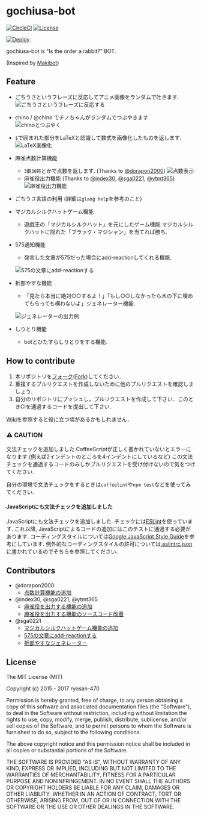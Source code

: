 # gochiusa-bot

[![CircleCI](https://img.shields.io/circleci/project/github/ryosan-470/gochiusa-bot.svg?style=flat-square)](https://circleci.com/gh/ryosan-470/gochiusa-bot/)
[![License](http://img.shields.io/:license-mit-blue.svg?style=flat-square)](http://ryosan-470.mit-license.org/)

[![Deploy](https://www.herokucdn.com/deploy/button.png)](https://heroku.com/deploy)

gochiusa-bot is "Is the order a rabbit?" BOT.

(Inspired by [Makibot](https://github.com/sanographix/makibot))

## Feature

* ごちうさというフレーズに反応してアニメ画像をランダムで吐きます.
  ![ごちうさというフレーズに反応する](./assets/gochiusa.png)
* chino / @chino でチノちゃんがランダムでつぶやきます.
  ![chinoとつぶやく](./assets/chino.png)
* `$`で囲まれた部分をLaTeXと認識して数式を画像化したものを返します.
  ![LaTeX画像化](./assets/latex.png)
* 麻雀点数計算機能
  * `3翻30符`とかで点数を返します. (Thanks to [@dorapon2000](https://github.com/dorapon2000))
  ![点数表示](./assets/mahjong-calc.png)
  * 麻雀役出力機能 (Thanks to [@index30](https://github.com/index30), [@sga0221](https://github.com/sga0221), [@ytmt365](https://github.com/ytmt365))
  ![麻雀役出力機能](./assets/mahjong.png)
* ごちうさ言語の利用 (詳細は`glang help`を参考のこと)
* マジカルシルクハットゲーム機能
  * 遊戯王の「マジカルシルクハット」を元にしたゲーム機能.マジカルシルクハットに隠れた「ブラック・マジシャン」を当てれば勝ち.
* 575通知機能
  * 発言した文章が575だった場合にadd-reactionしてくれる機能.
  
  ![575の文章にadd-reactionする](./assets/goshichigo.png)
* 折部やすな機能
  * 「見たら本当に絶対○○するよ！」「もし○○しなかったら木の下に埋めてもらっても構わないよ」ジェネレーター機能.

  ![ジェネレーターの出力例](./assets/viewyasuna.png)

* しりとり機能
  * botとひたすらしりとりをする機能.

## How to contribute

1. 本リポジトリを[フォーク(Fork)](https://github.com/ryosan-470/gochiusa-bot/fork)してください．
2. 重複するプルリクエストを作成しないために他のプルリクエストを確認しましょう．
3. 自分のリポジトリにプッシュし，プルリクエストを作成して下さい．このときCIを通過するコードを提出して下さい．

[Wiki](https://github.com/ryosan-470/gochiusa-bot/wiki)を参照すると役に立つ頃があるかもしれません．

### :warning: CAUTION
文法チェックを追加しました.CoffeeScriptが正しく書かれていないとエラーになります.(例えば2インデントのところを4インデントにしているなど)
この文法チェックを通過するコードのみしかプルリクエストを受け付けないので気をつけてください.

自分の環境で文法チェックをするときは`coffeelint`や`npm test`などを使ってみてください.

#### JavaScriptにも文法チェックを追加しました
JavaScriptにも文法チェックを追加しました.
チェックには[ESLint](http://eslint.org/)を使っています.
これ以降, JavaScriptによるコードの追加にはこのテストに通過する必要があります.
コーディングスタイルについては[Google JavaScript Style Guide](https://google.github.io/styleguide/javascriptguide.xml)を参考にしています.
例外的なコーディングスタイルの許可については[.eslintrc.json](./.eslintrc.json)に書かれているのでそちらを参照してください.

## Contributors

* @dorapon2000
    * [点数計算機能の追加](https://github.com/ryosan-470/gochiusa-bot/pull/13)
* @index30, @sga0221, @ytmt365
    * [麻雀役を出力する機能の追加](https://github.com/ryosan-470/gochiusa-bot/issues/14)
    * [麻雀役を出力する機能のソースコード改善](https://github.com/ryosan-470/gochiusa-bot/issues/21)
* @sga0221
    * [マジカルシルクハットゲーム機能の追加](https://github.com/ryosan-470/gochiusa-bot/pull/62)
    * [575の文章にadd-reactionする](https://github.com/ryosan-470/gochiusa-bot/pull/74)
    * [折部やすなジェネレーター](https://github.com/ryosan-470/gochiusa-bot/pull/77)

## License
The MIT License (MIT)

Copyright (c) 2015 - 2017 ryosan-470

Permission is hereby granted, free of charge, to any person obtaining a copy
of this software and associated documentation files (the "Software"), to deal
in the Software without restriction, including without limitation the rights
to use, copy, modify, merge, publish, distribute, sublicense, and/or sell
copies of the Software, and to permit persons to whom the Software is
furnished to do so, subject to the following conditions:

The above copyright notice and this permission notice shall be included in
all copies or substantial portions of the Software.

THE SOFTWARE IS PROVIDED "AS IS", WITHOUT WARRANTY OF ANY KIND, EXPRESS OR
IMPLIED, INCLUDING BUT NOT LIMITED TO THE WARRANTIES OF MERCHANTABILITY,
FITNESS FOR A PARTICULAR PURPOSE AND NONINFRINGEMENT. IN NO EVENT SHALL THE
AUTHORS OR COPYRIGHT HOLDERS BE LIABLE FOR ANY CLAIM, DAMAGES OR OTHER
LIABILITY, WHETHER IN AN ACTION OF CONTRACT, TORT OR OTHERWISE, ARISING FROM,
OUT OF OR IN CONNECTION WITH THE SOFTWARE OR THE USE OR OTHER DEALINGS IN
THE SOFTWARE.
